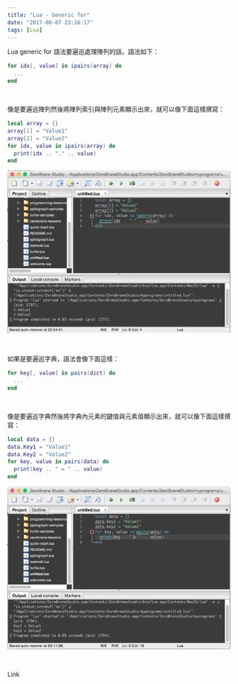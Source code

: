 ```yaml
---
title: "Lua - Generic for"
date: "2017-08-07 23:16:17"
tags: [Lua]
---
```



Lua generic for 語法要遍巡處理陣列的話，語法如下：    

<!-- More -->

```Lua
for idx[, value] in ipairs(array) do 
  ... 
end
```

<br/>


像是要遍巡陣列然後將陣列索引與陣列元素顯示出來，就可以像下面這樣撰寫：  

```Lua
local array = {}
array[1] = "Value1"
array[2] = "Value2"
for idx, value in ipairs(array) do
  print(idx .. "." .. value)
end
```

![1.png](1.png)

<br/>



如果是要遍巡字典，語法會像下面這樣：  

```Lua
for key[, value] in pairs(dict) do
  ...
end
```

<br/>


像是要遍巡字典然後將字典內元素的鍵值與元素值顯示出來，就可以像下面這樣撰寫：  

```Lua
local data = {}
data.Key1 = "Value1"
data.Key2 = "Value2"
for key, value in pairs(data) do
  print(key .. " = " .. value)
end
```

![2.png](2.png)

<br/>


Link
